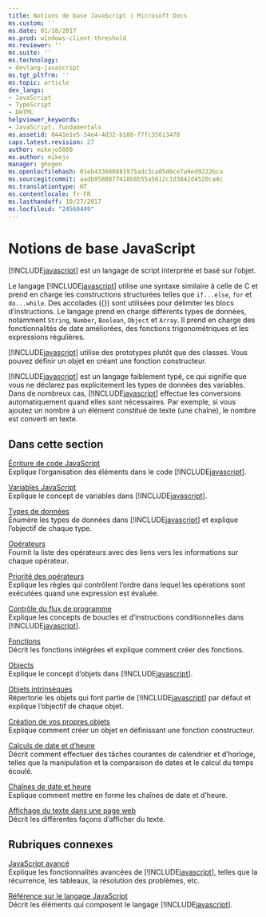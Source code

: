 ```yaml
---
title: Notions de base JavaScript | Microsoft Docs
ms.custom: ''
ms.date: 01/18/2017
ms.prod: windows-client-threshold
ms.reviewer: ''
ms.suite: ''
ms.technology:
- devlang-javascript
ms.tgt_pltfrm: ''
ms.topic: article
dev_langs:
- JavaScript
- TypeScript
- DHTML
helpviewer_keywords:
- JavaScript, fundamentals
ms.assetid: 0441e1e5-34e4-4d32-b188-f7fc35613478
caps.latest.revision: 27
author: mikejo5000
ms.author: mikejo
manager: ghogen
ms.openlocfilehash: 01eb433680881975adc3ca05d6ce7a9ed9222bca
ms.sourcegitcommit: aadb9588877418b8b55a5612c1d3842d4520ca4c
ms.translationtype: HT
ms.contentlocale: fr-FR
ms.lasthandoff: 10/27/2017
ms.locfileid: "24569449"
---
```

# <a name="javascript-fundamentals"></a>Notions de base JavaScript
[!INCLUDE[javascript](../javascript/includes/javascript-md.md)] est un langage de script interprété et basé sur l’objet.  
  
 Le langage [!INCLUDE[javascript](../javascript/includes/javascript-md.md)] utilise une syntaxe similaire à celle de C et prend en charge les constructions structurées telles que `if...else`, `for` et `do...while`. Des accolades ({}) sont utilisées pour délimiter les blocs d’instructions. Le langage prend en charge différents types de données, notamment `String`, `Number`, `Boolean`, `Object` et `Array`. Il prend en charge des fonctionnalités de date améliorées, des fonctions trigonométriques et les expressions régulières.  
  
 [!INCLUDE[javascript](../javascript/includes/javascript-md.md)] utilise des prototypes plutôt que des classes. Vous pouvez définir un objet en créant une fonction constructeur.  
  
 [!INCLUDE[javascript](../javascript/includes/javascript-md.md)] est un langage faiblement typé, ce qui signifie que vous ne déclarez pas explicitement les types de données des variables. Dans de nombreux cas, [!INCLUDE[javascript](../javascript/includes/javascript-md.md)] effectue les conversions automatiquement quand elles sont nécessaires. Par exemple, si vous ajoutez un nombre à un élément constitué de texte (une chaîne), le nombre est converti en texte.  
  
## <a name="in-this-section"></a>Dans cette section  
 [Écriture de code JavaScript](../javascript/writing-javascript-code.md)  
 Explique l’organisation des éléments dans le code [!INCLUDE[javascript](../javascript/includes/javascript-md.md)].  
  
 [Variables JavaScript](../javascript/variables-javascript.md)  
 Explique le concept de variables dans [!INCLUDE[javascript](../javascript/includes/javascript-md.md)].  
  
 [Types de données](../javascript/data-types-javascript.md)  
 Énumère les types de données dans [!INCLUDE[javascript](../javascript/includes/javascript-md.md)] et explique l’objectif de chaque type.  
  
 [Opérateurs](../javascript/operators-javascript.md)  
 Fournit la liste des opérateurs avec des liens vers les informations sur chaque opérateur.  
  
 [Priorité des opérateurs](../javascript/operator-subtractprecedence-javascript.md)  
 Explique les règles qui contrôlent l’ordre dans lequel les opérations sont exécutées quand une expression est évaluée.  
  
 [Contrôle du flux de programme](../javascript/controlling-program-flow-javascript.md)  
 Explique les concepts de boucles et d’instructions conditionnelles dans [!INCLUDE[javascript](../javascript/includes/javascript-md.md)].  
  
 [Fonctions](../javascript/functions-javascript.md)  
 Décrit les fonctions intégrées et explique comment créer des fonctions.  
  
 [Objects](../javascript/objects-and-arrays-javascript.md)  
 Explique le concept d’objets dans [!INCLUDE[javascript](../javascript/includes/javascript-md.md)].  
  
 [Objets intrinsèques](../javascript/intrinsic-objects-javascript.md)  
 Répertorie les objets qui font partie de [!INCLUDE[javascript](../javascript/includes/javascript-md.md)] par défaut et explique l’objectif de chaque objet.  
  
 [Création de vos propres objets](../javascript/creating-objects-javascript.md)  
 Explique comment créer un objet en définissant une fonction constructeur.  
  
 [Calculs de date et d’heure](../javascript/calculating-dates-and-times-javascript.md)  
 Décrit comment effectuer des tâches courantes de calendrier et d’horloge, telles que la manipulation et la comparaison de dates et le calcul du temps écoulé.  
  
 [Chaînes de date et heure](../javascript/date-and-time-strings-javascript.md)  
 Explique comment mettre en forme les chaînes de date et d’heure.  
  
 [Affichage du texte dans une page web](../javascript/displaying-text-in-a-webpage-javascript.md)  
 Décrit les différentes façons d’afficher du texte.  
  
## <a name="related-sections"></a>Rubriques connexes  
 [JavaScript avancé](../javascript/advanced/advanced-javascript.md)  
 Explique les fonctionnalités avancées de [!INCLUDE[javascript](../javascript/includes/javascript-md.md)], telles que la récurrence, les tableaux, la résolution des problèmes, etc.  
  
 [Référence sur le langage JavaScript](../javascript/reference/javascript-reference.md)  
 Décrit les éléments qui composent le langage [!INCLUDE[javascript](../javascript/includes/javascript-md.md)].